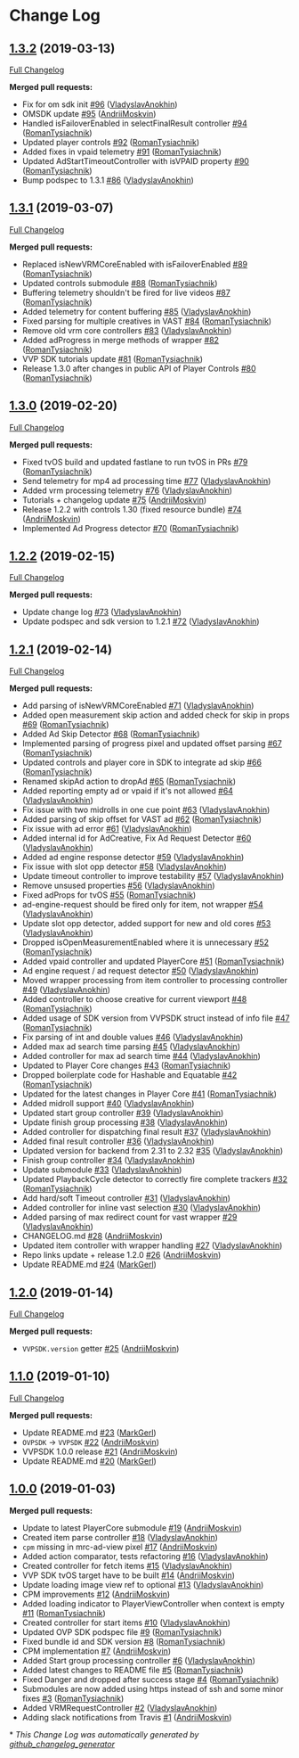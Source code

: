 # Change Log

## [1.3.2](https://github.com/VerizonAdPlatforms/VerizonVideoPartnerSDK-iOS/tree/1.3.2) (2019-03-13)
[Full Changelog](https://github.com/VerizonAdPlatforms/VerizonVideoPartnerSDK-iOS/compare/1.3.1...1.3.2)

**Merged pull requests:**

- Fix for om sdk init [\#96](https://github.com/VerizonAdPlatforms/VerizonVideoPartnerSDK-iOS/pull/96) ([VladyslavAnokhin](https://github.com/VladyslavAnokhin))
- OMSDK update [\#95](https://github.com/VerizonAdPlatforms/VerizonVideoPartnerSDK-iOS/pull/95) ([AndriiMoskvin](https://github.com/AndriiMoskvin))
- Handled isFailoverEnabled in selectFinalResult controller [\#94](https://github.com/VerizonAdPlatforms/VerizonVideoPartnerSDK-iOS/pull/94) ([RomanTysiachnik](https://github.com/RomanTysiachnik))
- Updated player controls [\#92](https://github.com/VerizonAdPlatforms/VerizonVideoPartnerSDK-iOS/pull/92) ([RomanTysiachnik](https://github.com/RomanTysiachnik))
- Added fixes in vpaid telemetry [\#91](https://github.com/VerizonAdPlatforms/VerizonVideoPartnerSDK-iOS/pull/91) ([RomanTysiachnik](https://github.com/RomanTysiachnik))
- Updated AdStartTimeoutController with isVPAID property [\#90](https://github.com/VerizonAdPlatforms/VerizonVideoPartnerSDK-iOS/pull/90) ([RomanTysiachnik](https://github.com/RomanTysiachnik))
- Bump podspec to 1.3.1 [\#86](https://github.com/VerizonAdPlatforms/VerizonVideoPartnerSDK-iOS/pull/86) ([VladyslavAnokhin](https://github.com/VladyslavAnokhin))

## [1.3.1](https://github.com/VerizonAdPlatforms/VerizonVideoPartnerSDK-iOS/tree/1.3.1) (2019-03-07)
[Full Changelog](https://github.com/VerizonAdPlatforms/VerizonVideoPartnerSDK-iOS/compare/1.3.0...1.3.1)

**Merged pull requests:**

- Replaced isNewVRMCoreEnabled with isFailoverEnabled [\#89](https://github.com/VerizonAdPlatforms/VerizonVideoPartnerSDK-iOS/pull/89) ([RomanTysiachnik](https://github.com/RomanTysiachnik))
- Updated controls submodule [\#88](https://github.com/VerizonAdPlatforms/VerizonVideoPartnerSDK-iOS/pull/88) ([RomanTysiachnik](https://github.com/RomanTysiachnik))
- Buffering telemetry shouldn't be fired for live videos [\#87](https://github.com/VerizonAdPlatforms/VerizonVideoPartnerSDK-iOS/pull/87) ([RomanTysiachnik](https://github.com/RomanTysiachnik))
- Added telemetry for content buffering [\#85](https://github.com/VerizonAdPlatforms/VerizonVideoPartnerSDK-iOS/pull/85) ([VladyslavAnokhin](https://github.com/VladyslavAnokhin))
- Fixed parsing for multiple creatives in VAST [\#84](https://github.com/VerizonAdPlatforms/VerizonVideoPartnerSDK-iOS/pull/84) ([RomanTysiachnik](https://github.com/RomanTysiachnik))
- Remove old vrm core controllers [\#83](https://github.com/VerizonAdPlatforms/VerizonVideoPartnerSDK-iOS/pull/83) ([VladyslavAnokhin](https://github.com/VladyslavAnokhin))
- Added adProgress in merge methods of wrapper [\#82](https://github.com/VerizonAdPlatforms/VerizonVideoPartnerSDK-iOS/pull/82) ([RomanTysiachnik](https://github.com/RomanTysiachnik))
- VVP SDK tutorials update [\#81](https://github.com/VerizonAdPlatforms/VerizonVideoPartnerSDK-iOS/pull/81) ([RomanTysiachnik](https://github.com/RomanTysiachnik))
- Release 1.3.0 after changes in public API of Player Controls [\#80](https://github.com/VerizonAdPlatforms/VerizonVideoPartnerSDK-iOS/pull/80) ([RomanTysiachnik](https://github.com/RomanTysiachnik))

## [1.3.0](https://github.com/VerizonAdPlatforms/VerizonVideoPartnerSDK-iOS/tree/1.3.0) (2019-02-20)
[Full Changelog](https://github.com/VerizonAdPlatforms/VerizonVideoPartnerSDK-iOS/compare/1.2.2...1.3.0)

**Merged pull requests:**

- Fixed tvOS build and updated fastlane to run tvOS in PRs [\#79](https://github.com/VerizonAdPlatforms/VerizonVideoPartnerSDK-iOS/pull/79) ([RomanTysiachnik](https://github.com/RomanTysiachnik))
- Send telemetry for mp4 ad processing time [\#77](https://github.com/VerizonAdPlatforms/VerizonVideoPartnerSDK-iOS/pull/77) ([VladyslavAnokhin](https://github.com/VladyslavAnokhin))
- Added vrm processing telemetry [\#76](https://github.com/VerizonAdPlatforms/VerizonVideoPartnerSDK-iOS/pull/76) ([VladyslavAnokhin](https://github.com/VladyslavAnokhin))
- Tutorials + changelog update [\#75](https://github.com/VerizonAdPlatforms/VerizonVideoPartnerSDK-iOS/pull/75) ([AndriiMoskvin](https://github.com/AndriiMoskvin))
- Release 1.2.2 with controls 1.30 \(fixed resource bundle\) [\#74](https://github.com/VerizonAdPlatforms/VerizonVideoPartnerSDK-iOS/pull/74) ([AndriiMoskvin](https://github.com/AndriiMoskvin))
- Implemented Ad Progress detector [\#70](https://github.com/VerizonAdPlatforms/VerizonVideoPartnerSDK-iOS/pull/70) ([RomanTysiachnik](https://github.com/RomanTysiachnik))

## [1.2.2](https://github.com/VerizonAdPlatforms/VerizonVideoPartnerSDK-iOS/tree/1.2.2) (2019-02-15)
[Full Changelog](https://github.com/VerizonAdPlatforms/VerizonVideoPartnerSDK-iOS/compare/1.2.1...1.2.2)

**Merged pull requests:**

- Update change log [\#73](https://github.com/VerizonAdPlatforms/VerizonVideoPartnerSDK-iOS/pull/73) ([VladyslavAnokhin](https://github.com/VladyslavAnokhin))
- Update podspec and sdk version to 1.2.1 [\#72](https://github.com/VerizonAdPlatforms/VerizonVideoPartnerSDK-iOS/pull/72) ([VladyslavAnokhin](https://github.com/VladyslavAnokhin))

## [1.2.1](https://github.com/VerizonAdPlatforms/VerizonVideoPartnerSDK-iOS/tree/1.2.1) (2019-02-14)
[Full Changelog](https://github.com/VerizonAdPlatforms/VerizonVideoPartnerSDK-iOS/compare/1.2.0...1.2.1)

**Merged pull requests:**

- Add parsing of isNewVRMCoreEnabled [\#71](https://github.com/VerizonAdPlatforms/VerizonVideoPartnerSDK-iOS/pull/71) ([VladyslavAnokhin](https://github.com/VladyslavAnokhin))
- Added open measurement skip action and added check for skip in props [\#69](https://github.com/VerizonAdPlatforms/VerizonVideoPartnerSDK-iOS/pull/69) ([RomanTysiachnik](https://github.com/RomanTysiachnik))
- Added Ad Skip Detector [\#68](https://github.com/VerizonAdPlatforms/VerizonVideoPartnerSDK-iOS/pull/68) ([RomanTysiachnik](https://github.com/RomanTysiachnik))
- Implemented parsing of progress pixel and updated offset parsing [\#67](https://github.com/VerizonAdPlatforms/VerizonVideoPartnerSDK-iOS/pull/67) ([RomanTysiachnik](https://github.com/RomanTysiachnik))
- Updated controls and player core in SDK to integrate ad skip [\#66](https://github.com/VerizonAdPlatforms/VerizonVideoPartnerSDK-iOS/pull/66) ([RomanTysiachnik](https://github.com/RomanTysiachnik))
- Renamed skipAd action to dropAd [\#65](https://github.com/VerizonAdPlatforms/VerizonVideoPartnerSDK-iOS/pull/65) ([RomanTysiachnik](https://github.com/RomanTysiachnik))
- Added reporting empty ad or vpaid if it's not allowed [\#64](https://github.com/VerizonAdPlatforms/VerizonVideoPartnerSDK-iOS/pull/64) ([VladyslavAnokhin](https://github.com/VladyslavAnokhin))
- Fix issue with two midrolls in one cue point [\#63](https://github.com/VerizonAdPlatforms/VerizonVideoPartnerSDK-iOS/pull/63) ([VladyslavAnokhin](https://github.com/VladyslavAnokhin))
- Added parsing of skip offset for VAST ad [\#62](https://github.com/VerizonAdPlatforms/VerizonVideoPartnerSDK-iOS/pull/62) ([RomanTysiachnik](https://github.com/RomanTysiachnik))
- Fix issue with ad error [\#61](https://github.com/VerizonAdPlatforms/VerizonVideoPartnerSDK-iOS/pull/61) ([VladyslavAnokhin](https://github.com/VladyslavAnokhin))
- Added internal id for AdCreative, Fix Ad Request Detector [\#60](https://github.com/VerizonAdPlatforms/VerizonVideoPartnerSDK-iOS/pull/60) ([VladyslavAnokhin](https://github.com/VladyslavAnokhin))
- Added ad engine response detector [\#59](https://github.com/VerizonAdPlatforms/VerizonVideoPartnerSDK-iOS/pull/59) ([VladyslavAnokhin](https://github.com/VladyslavAnokhin))
- Fix issue with slot opp detector [\#58](https://github.com/VerizonAdPlatforms/VerizonVideoPartnerSDK-iOS/pull/58) ([VladyslavAnokhin](https://github.com/VladyslavAnokhin))
- Update timeout controller to improve testability [\#57](https://github.com/VerizonAdPlatforms/VerizonVideoPartnerSDK-iOS/pull/57) ([VladyslavAnokhin](https://github.com/VladyslavAnokhin))
- Remove unsused properties [\#56](https://github.com/VerizonAdPlatforms/VerizonVideoPartnerSDK-iOS/pull/56) ([VladyslavAnokhin](https://github.com/VladyslavAnokhin))
- Fixed adProps for tvOS [\#55](https://github.com/VerizonAdPlatforms/VerizonVideoPartnerSDK-iOS/pull/55) ([RomanTysiachnik](https://github.com/RomanTysiachnik))
- ad-engine-request should be fired only for item, not wrapper [\#54](https://github.com/VerizonAdPlatforms/VerizonVideoPartnerSDK-iOS/pull/54) ([VladyslavAnokhin](https://github.com/VladyslavAnokhin))
- Update slot opp detector, added support for new and old cores [\#53](https://github.com/VerizonAdPlatforms/VerizonVideoPartnerSDK-iOS/pull/53) ([VladyslavAnokhin](https://github.com/VladyslavAnokhin))
- Dropped isOpenMeasurementEnabled where it is unnecessary [\#52](https://github.com/VerizonAdPlatforms/VerizonVideoPartnerSDK-iOS/pull/52) ([RomanTysiachnik](https://github.com/RomanTysiachnik))
- Added vpaid controller and updated PlayerCore [\#51](https://github.com/VerizonAdPlatforms/VerizonVideoPartnerSDK-iOS/pull/51) ([RomanTysiachnik](https://github.com/RomanTysiachnik))
- Ad engine request / ad request  detector [\#50](https://github.com/VerizonAdPlatforms/VerizonVideoPartnerSDK-iOS/pull/50) ([VladyslavAnokhin](https://github.com/VladyslavAnokhin))
- Moved wrapper processing from item controller to processing controller [\#49](https://github.com/VerizonAdPlatforms/VerizonVideoPartnerSDK-iOS/pull/49) ([VladyslavAnokhin](https://github.com/VladyslavAnokhin))
- Added controller to choose creative for current viewport [\#48](https://github.com/VerizonAdPlatforms/VerizonVideoPartnerSDK-iOS/pull/48) ([RomanTysiachnik](https://github.com/RomanTysiachnik))
- Added usage of SDK version from VVPSDK struct instead of info file [\#47](https://github.com/VerizonAdPlatforms/VerizonVideoPartnerSDK-iOS/pull/47) ([RomanTysiachnik](https://github.com/RomanTysiachnik))
- Fix parsing of int and double values [\#46](https://github.com/VerizonAdPlatforms/VerizonVideoPartnerSDK-iOS/pull/46) ([VladyslavAnokhin](https://github.com/VladyslavAnokhin))
- Added max ad search time parsing [\#45](https://github.com/VerizonAdPlatforms/VerizonVideoPartnerSDK-iOS/pull/45) ([VladyslavAnokhin](https://github.com/VladyslavAnokhin))
- Added controller for max ad search time [\#44](https://github.com/VerizonAdPlatforms/VerizonVideoPartnerSDK-iOS/pull/44) ([VladyslavAnokhin](https://github.com/VladyslavAnokhin))
- Updated to Player Core changes [\#43](https://github.com/VerizonAdPlatforms/VerizonVideoPartnerSDK-iOS/pull/43) ([RomanTysiachnik](https://github.com/RomanTysiachnik))
- Dropped boilerplate code for Hashable and Equatable [\#42](https://github.com/VerizonAdPlatforms/VerizonVideoPartnerSDK-iOS/pull/42) ([RomanTysiachnik](https://github.com/RomanTysiachnik))
- Updated for the latest changes in Player Core [\#41](https://github.com/VerizonAdPlatforms/VerizonVideoPartnerSDK-iOS/pull/41) ([RomanTysiachnik](https://github.com/RomanTysiachnik))
- Added midroll support [\#40](https://github.com/VerizonAdPlatforms/VerizonVideoPartnerSDK-iOS/pull/40) ([VladyslavAnokhin](https://github.com/VladyslavAnokhin))
- Updated start group controller [\#39](https://github.com/VerizonAdPlatforms/VerizonVideoPartnerSDK-iOS/pull/39) ([VladyslavAnokhin](https://github.com/VladyslavAnokhin))
- Update finish group processing [\#38](https://github.com/VerizonAdPlatforms/VerizonVideoPartnerSDK-iOS/pull/38) ([VladyslavAnokhin](https://github.com/VladyslavAnokhin))
- Added controller for dispatching final result [\#37](https://github.com/VerizonAdPlatforms/VerizonVideoPartnerSDK-iOS/pull/37) ([VladyslavAnokhin](https://github.com/VladyslavAnokhin))
- Added final result controller [\#36](https://github.com/VerizonAdPlatforms/VerizonVideoPartnerSDK-iOS/pull/36) ([VladyslavAnokhin](https://github.com/VladyslavAnokhin))
- Updated version for backend from 2.31 to 2.32 [\#35](https://github.com/VerizonAdPlatforms/VerizonVideoPartnerSDK-iOS/pull/35) ([VladyslavAnokhin](https://github.com/VladyslavAnokhin))
- Finish group controller [\#34](https://github.com/VerizonAdPlatforms/VerizonVideoPartnerSDK-iOS/pull/34) ([VladyslavAnokhin](https://github.com/VladyslavAnokhin))
- Update submodule [\#33](https://github.com/VerizonAdPlatforms/VerizonVideoPartnerSDK-iOS/pull/33) ([VladyslavAnokhin](https://github.com/VladyslavAnokhin))
- Updated PlaybackCycle detector to correctly fire complete trackers [\#32](https://github.com/VerizonAdPlatforms/VerizonVideoPartnerSDK-iOS/pull/32) ([RomanTysiachnik](https://github.com/RomanTysiachnik))
- Add hard/soft Timeout controller [\#31](https://github.com/VerizonAdPlatforms/VerizonVideoPartnerSDK-iOS/pull/31) ([VladyslavAnokhin](https://github.com/VladyslavAnokhin))
- Added controller for inline vast selection [\#30](https://github.com/VerizonAdPlatforms/VerizonVideoPartnerSDK-iOS/pull/30) ([VladyslavAnokhin](https://github.com/VladyslavAnokhin))
- Added parsing of max redirect count for vast wrapper [\#29](https://github.com/VerizonAdPlatforms/VerizonVideoPartnerSDK-iOS/pull/29) ([VladyslavAnokhin](https://github.com/VladyslavAnokhin))
- CHANGELOG.md [\#28](https://github.com/VerizonAdPlatforms/VerizonVideoPartnerSDK-iOS/pull/28) ([AndriiMoskvin](https://github.com/AndriiMoskvin))
- Updated item controller with wrapper handling [\#27](https://github.com/VerizonAdPlatforms/VerizonVideoPartnerSDK-iOS/pull/27) ([VladyslavAnokhin](https://github.com/VladyslavAnokhin))
- Repo links update + release 1.2.0 [\#26](https://github.com/VerizonAdPlatforms/VerizonVideoPartnerSDK-iOS/pull/26) ([AndriiMoskvin](https://github.com/AndriiMoskvin))
- Update README.md [\#24](https://github.com/VerizonAdPlatforms/VerizonVideoPartnerSDK-iOS/pull/24) ([MarkGerl](https://github.com/MarkGerl))

## [1.2.0](https://github.com/VerizonAdPlatforms/VerizonVideoPartnerSDK-iOS/tree/1.2.0) (2019-01-14)
[Full Changelog](https://github.com/VerizonAdPlatforms/VerizonVideoPartnerSDK-iOS/compare/1.1.0...1.2.0)

**Merged pull requests:**

- `VVPSDK.version` getter [\#25](https://github.com/VerizonAdPlatforms/VerizonVideoPartnerSDK-iOS/pull/25) ([AndriiMoskvin](https://github.com/AndriiMoskvin))

## [1.1.0](https://github.com/VerizonAdPlatforms/VerizonVideoPartnerSDK-iOS/tree/1.1.0) (2019-01-10)
[Full Changelog](https://github.com/VerizonAdPlatforms/VerizonVideoPartnerSDK-iOS/compare/1.0.0...1.1.0)

**Merged pull requests:**

- Update README.md [\#23](https://github.com/VerizonAdPlatforms/VerizonVideoPartnerSDK-iOS/pull/23) ([MarkGerl](https://github.com/MarkGerl))
- `OVPSDK` -\> `VVPSDK` [\#22](https://github.com/VerizonAdPlatforms/VerizonVideoPartnerSDK-iOS/pull/22) ([AndriiMoskvin](https://github.com/AndriiMoskvin))
- VVPSDK 1.0.0 release [\#21](https://github.com/VerizonAdPlatforms/VerizonVideoPartnerSDK-iOS/pull/21) ([AndriiMoskvin](https://github.com/AndriiMoskvin))
- Update README.md [\#20](https://github.com/VerizonAdPlatforms/VerizonVideoPartnerSDK-iOS/pull/20) ([MarkGerl](https://github.com/MarkGerl))

## [1.0.0](https://github.com/VerizonAdPlatforms/VerizonVideoPartnerSDK-iOS/tree/1.0.0) (2019-01-03)
**Merged pull requests:**

- Update to latest PlayerCore submodule [\#19](https://github.com/VerizonAdPlatforms/VerizonVideoPartnerSDK-iOS/pull/19) ([AndriiMoskvin](https://github.com/AndriiMoskvin))
- Created item parse controller [\#18](https://github.com/VerizonAdPlatforms/VerizonVideoPartnerSDK-iOS/pull/18) ([VladyslavAnokhin](https://github.com/VladyslavAnokhin))
- `cpm` missing in mrc-ad-view pixel [\#17](https://github.com/VerizonAdPlatforms/VerizonVideoPartnerSDK-iOS/pull/17) ([AndriiMoskvin](https://github.com/AndriiMoskvin))
- Added action comparator, tests refactoring [\#16](https://github.com/VerizonAdPlatforms/VerizonVideoPartnerSDK-iOS/pull/16) ([VladyslavAnokhin](https://github.com/VladyslavAnokhin))
- Created controller for fetch items [\#15](https://github.com/VerizonAdPlatforms/VerizonVideoPartnerSDK-iOS/pull/15) ([VladyslavAnokhin](https://github.com/VladyslavAnokhin))
- VVP SDK tvOS target have to be built [\#14](https://github.com/VerizonAdPlatforms/VerizonVideoPartnerSDK-iOS/pull/14) ([AndriiMoskvin](https://github.com/AndriiMoskvin))
- Update loading image view ref to optional [\#13](https://github.com/VerizonAdPlatforms/VerizonVideoPartnerSDK-iOS/pull/13) ([VladyslavAnokhin](https://github.com/VladyslavAnokhin))
- CPM improvements [\#12](https://github.com/VerizonAdPlatforms/VerizonVideoPartnerSDK-iOS/pull/12) ([AndriiMoskvin](https://github.com/AndriiMoskvin))
- Added loading indicator to PlayerViewController when context is empty [\#11](https://github.com/VerizonAdPlatforms/VerizonVideoPartnerSDK-iOS/pull/11) ([RomanTysiachnik](https://github.com/RomanTysiachnik))
- Created controller for start items [\#10](https://github.com/VerizonAdPlatforms/VerizonVideoPartnerSDK-iOS/pull/10) ([VladyslavAnokhin](https://github.com/VladyslavAnokhin))
- Updated OVP SDK podspec file [\#9](https://github.com/VerizonAdPlatforms/VerizonVideoPartnerSDK-iOS/pull/9) ([RomanTysiachnik](https://github.com/RomanTysiachnik))
- Fixed bundle id and SDK version [\#8](https://github.com/VerizonAdPlatforms/VerizonVideoPartnerSDK-iOS/pull/8) ([RomanTysiachnik](https://github.com/RomanTysiachnik))
- CPM implementation [\#7](https://github.com/VerizonAdPlatforms/VerizonVideoPartnerSDK-iOS/pull/7) ([AndriiMoskvin](https://github.com/AndriiMoskvin))
- Added Start group processing controller [\#6](https://github.com/VerizonAdPlatforms/VerizonVideoPartnerSDK-iOS/pull/6) ([VladyslavAnokhin](https://github.com/VladyslavAnokhin))
- Added latest changes to README file [\#5](https://github.com/VerizonAdPlatforms/VerizonVideoPartnerSDK-iOS/pull/5) ([RomanTysiachnik](https://github.com/RomanTysiachnik))
- Fixed Danger and dropped after success stage [\#4](https://github.com/VerizonAdPlatforms/VerizonVideoPartnerSDK-iOS/pull/4) ([RomanTysiachnik](https://github.com/RomanTysiachnik))
- Submodules are now added using https instead of ssh and some minor fixes [\#3](https://github.com/VerizonAdPlatforms/VerizonVideoPartnerSDK-iOS/pull/3) ([RomanTysiachnik](https://github.com/RomanTysiachnik))
- Added VRMRequestController [\#2](https://github.com/VerizonAdPlatforms/VerizonVideoPartnerSDK-iOS/pull/2) ([VladyslavAnokhin](https://github.com/VladyslavAnokhin))
- Adding slack notifications from Travis [\#1](https://github.com/VerizonAdPlatforms/VerizonVideoPartnerSDK-iOS/pull/1) ([AndriiMoskvin](https://github.com/AndriiMoskvin))



\* *This Change Log was automatically generated by [github_changelog_generator](https://github.com/skywinder/Github-Changelog-Generator)*